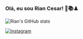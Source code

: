 
### Olá, eu sou Rian Cesar! 👋📚♟



![Rian's GitHub stats](https://github-readme-stats.vercel.app/api?username=riancesaros&show_icons=true&theme=tokyonight)

[![Instagram](https://img.shields.io/badge/Instagram-E4405F?style=for-the-badge&logo=instagram&logoColor=white)](https://instagram.com/riancesaros?igshid=YTQwZjQ0NmI0OA==)
